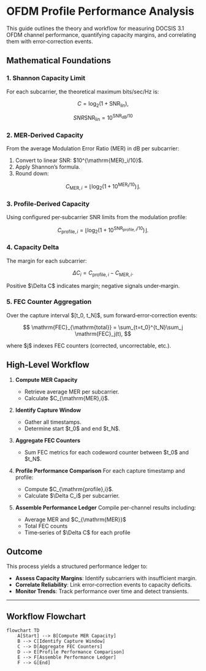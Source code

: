 # OFDM Profile Performance Analysis

This guide outlines the theory and workflow for measuring DOCSIS 3.1 OFDM channel performance, quantifying capacity margins, and correlating them with error‑correction events.

## Mathematical Foundations

### 1. Shannon Capacity Limit

For each subcarrier, the theoretical maximum bits/sec/Hz is:

$$
C = \log_{2}\bigl(1 + \mathrm{SNR}_{\mathrm{lin}}\bigr),
$$

$$
SNR \mathrm{SNR}_{\mathrm{lin}} = 10^{\mathrm{SNR}_{\mathrm{dB}} / 10}
$$

### 2. MER‑Derived Capacity

From the average Modulation Error Ratio (MER) in dB per subcarrier:

1. Convert to linear SNR: \$10^{\mathrm{MER}\_i/10}\$.
2. Apply Shannon’s formula.
3. Round down:

$$
C_{\mathrm{MER},i} = \left\lfloor \log_{2}\bigl(1 + 10^{\mathrm{MER}_i/10}\bigr) \right\rfloor.
$$

### 3. Profile‑Derived Capacity

Using configured per‑subcarrier SNR limits from the modulation profile:

$$
C_{\mathrm{profile},i} = \left\lfloor \log_{2}\bigl(1 + 10^{\mathrm{SNR}_{\mathrm{profile},i}/10}\bigr) \right\rfloor.
$$

### 4. Capacity Delta

The margin for each subcarrier:

$$
\Delta C_i = C_{\mathrm{profile},i} - C_{\mathrm{MER},i}.
$$

Positive \$\Delta C\$ indicates margin; negative signals under‑margin.

### 5. FEC Counter Aggregation

Over the capture interval $\[t\_0, t\_N]\$, sum forward‑error‑correction events:

$$
\mathrm{FEC}_{\mathrm{total}} = \sum_{t=t_0}^{t_N}\sum_j \mathrm{FEC}_j(t),
$$

where \$j\$ indexes FEC counters (corrected, uncorrectable, etc.).

## High-Level Workflow

1. **Compute MER Capacity**

   * Retrieve average MER per subcarrier.
   * Calculate \$C\_{\mathrm{MER},i}\$.

2. **Identify Capture Window**

   * Gather all timestamps.
   * Determine start \$t\_0\$ and end \$t\_N\$.

3. **Aggregate FEC Counters**

   * Sum FEC metrics for each codeword counter between \$t\_0\$ and \$t\_N\$.

4. **Profile Performance Comparison**
   For each capture timestamp and profile:

   * Compute \$C\_{\mathrm{profile},i}\$.
   * Calculate \$\Delta C\_i\$ per subcarrier.

5. **Assemble Performance Ledger**
   Compile per-channel results including:

   * Average MER and \$C\_{\mathrm{MER}}\$
   * Total FEC counts
   * Time‑series of \$\Delta C\$ for each profile

## Outcome

This process yields a structured performance ledger to:

* **Assess Capacity Margins**: Identify subcarriers with insufficient margin.
* **Correlate Reliability**: Link error‑correction events to capacity deficits.
* **Monitor Trends**: Track performance over time and detect transients.

---

## Workflow Flowchart

```mermaid
flowchart TD
    A[Start] --> B[Compute MER Capacity]
    B --> C[Identify Capture Window]
    C --> D[Aggregate FEC Counters]
    D --> E[Profile Performance Comparison]
    E --> F[Assemble Performance Ledger]
    F --> G[End]
```
